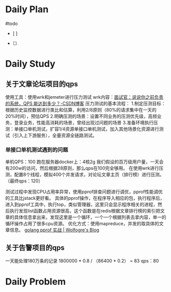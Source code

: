 # Daily Plan
#todo
- [ ] 
- [ ] 
# Daily Study
## 关于文章论坛项目的qps
使用工具：使用wrk和jemeter进行压力测试
wrk内容：[面试官：说说你之前负责的系统，QPS 能达到多少？-CSDN博客](https://blog.csdn.net/weiwosuoai/article/details/100032093)
压力测试的基本流程：
1.制定压测目标：根据历史监控数据进行类比和估算，利用2/8原则（80%的请求集中在一天的20%时间），预估QPS
2.明确压测的场景：设置不同业务的压测优先级，高频业务，登录业务，性能高消耗的场景，曾经出现过问题的场景
3.准备环境执行压测：单接口单机测试，扩容1/4资源单接口单机测试，加入其他场景化资源进行测试（引入上下游服务），全量资源全链路测试。



### 单接口单机测试遇到的问题
单机QPS：100
跑在服务器docker上：4核2g
我们假设的百万级用户量，一天会有200w的访问，然后根据28原则，那么qps在100完全够用。
在使用wrk进行压测，配置8个线程，模拟400个并发请求，对论坛文章主页（排行榜）进行压测。（最终qps：120）

测试过程中发现CPU占用率异常，使用pprof排查问题进行调优，pprof性能调优的工具比jstack更好看。
具体的pprof操作，在程序导入相应的包，执行程序后，进入到pprof工具中，执行top，类似管理器，这里只会显示程序相关的进程，然后执行发现list函数占用资源很高，这个函数是在redis根据文章排行榜的索引把文章的具体信息拿出来，发现这里是一个循环，一个一个根据列表去拿内容，单一的循环操作占用了很多cpu资源。
优化方式：使用mapreduce，并发的取具体的文章信息。
[golang pprof 实战 | Wolfogre's Blog](https://blog.wolfogre.com/posts/go-ppof-practice/)

## 关于告警项目的qps
一天能处理180万条的记录
1800000 * 0.8 / （86400 * 0.2） = 83
qps：80
# Daily Problem